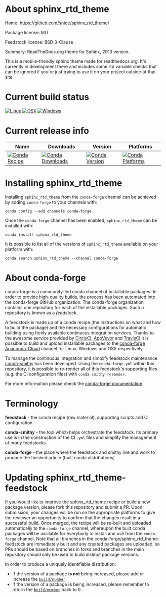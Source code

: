 About sphinx_rtd_theme
======================

Home: https://github.com/snide/sphinx_rtd_theme/

Package license: MIT

Feedstock license: BSD 3-Clause

Summary: ReadTheDocs.org theme for Sphinx, 2013 version.

This is a mobile-friendly sphinx theme made for readthedocs.org. It's currently in
development there and includes some rtd variable checks that can be ignored if you're
just trying to use it on your project outside of that site.


Current build status
====================

[![Linux](https://img.shields.io/circleci/project/github/conda-forge/sphinx_rtd_theme-feedstock/master.svg?label=Linux)](https://circleci.com/gh/conda-forge/sphinx_rtd_theme-feedstock)
[![OSX](https://img.shields.io/travis/conda-forge/sphinx_rtd_theme-feedstock/master.svg?label=macOS)](https://travis-ci.org/conda-forge/sphinx_rtd_theme-feedstock)
[![Windows](https://img.shields.io/appveyor/ci/conda-forge/sphinx_rtd_theme-feedstock/master.svg?label=Windows)](https://ci.appveyor.com/project/conda-forge/sphinx-rtd-theme-feedstock/branch/master)

Current release info
====================

| Name | Downloads | Version | Platforms |
| --- | --- | --- | --- |
| [![Conda Recipe](https://img.shields.io/badge/recipe-sphinx_rtd_theme-green.svg)](https://anaconda.org/conda-forge/sphinx_rtd_theme) | [![Conda Downloads](https://img.shields.io/conda/dn/conda-forge/sphinx_rtd_theme.svg)](https://anaconda.org/conda-forge/sphinx_rtd_theme) | [![Conda Version](https://img.shields.io/conda/vn/conda-forge/sphinx_rtd_theme.svg)](https://anaconda.org/conda-forge/sphinx_rtd_theme) | [![Conda Platforms](https://img.shields.io/conda/pn/conda-forge/sphinx_rtd_theme.svg)](https://anaconda.org/conda-forge/sphinx_rtd_theme) |

Installing sphinx_rtd_theme
===========================

Installing `sphinx_rtd_theme` from the `conda-forge` channel can be achieved by adding `conda-forge` to your channels with:

```
conda config --add channels conda-forge
```

Once the `conda-forge` channel has been enabled, `sphinx_rtd_theme` can be installed with:

```
conda install sphinx_rtd_theme
```

It is possible to list all of the versions of `sphinx_rtd_theme` available on your platform with:

```
conda search sphinx_rtd_theme --channel conda-forge
```


About conda-forge
=================

conda-forge is a community-led conda channel of installable packages.
In order to provide high-quality builds, the process has been automated into the
conda-forge GitHub organization. The conda-forge organization contains one repository
for each of the installable packages. Such a repository is known as a *feedstock*.

A feedstock is made up of a conda recipe (the instructions on what and how to build
the package) and the necessary configurations for automatic building using freely
available continuous integration services. Thanks to the awesome service provided by
[CircleCI](https://circleci.com/), [AppVeyor](http://www.appveyor.com/)
and [TravisCI](https://travis-ci.org/) it is possible to build and upload installable
packages to the [conda-forge](https://anaconda.org/conda-forge)
[Anaconda-Cloud](http://docs.anaconda.org/) channel for Linux, Windows and OSX respectively.

To manage the continuous integration and simplify feedstock maintenance
[conda-smithy](http://github.com/conda-forge/conda-smithy) has been developed.
Using the ``conda-forge.yml`` within this repository, it is possible to re-render all of
this feedstock's supporting files (e.g. the CI configuration files) with ``conda smithy rerender``.

For more information please check the [conda-forge documentation](https://conda-forge.org/docs/).

Terminology
===========

**feedstock** - the conda recipe (raw material), supporting scripts and CI configuration.

**conda-smithy** - the tool which helps orchestrate the feedstock.
                   Its primary use is in the construction of the CI ``.yml`` files
                   and simplify the management of *many* feedstocks.

**conda-forge** - the place where the feedstock and smithy live and work to
                  produce the finished article (built conda distributions)


Updating sphinx_rtd_theme-feedstock
===================================

If you would like to improve the sphinx_rtd_theme recipe or build a new
package version, please fork this repository and submit a PR. Upon submission,
your changes will be run on the appropriate platforms to give the reviewer an
opportunity to confirm that the changes result in a successful build. Once
merged, the recipe will be re-built and uploaded automatically to the
`conda-forge` channel, whereupon the built conda packages will be available for
everybody to install and use from the `conda-forge` channel.
Note that all branches in the conda-forge/sphinx_rtd_theme-feedstock are
immediately built and any created packages are uploaded, so PRs should be based
on branches in forks and branches in the main repository should only be used to
build distinct package versions.

In order to produce a uniquely identifiable distribution:
 * If the version of a package **is not** being increased, please add or increase
   the [``build/number``](http://conda.pydata.org/docs/building/meta-yaml.html#build-number-and-string).
 * If the version of a package **is** being increased, please remember to return
   the [``build/number``](http://conda.pydata.org/docs/building/meta-yaml.html#build-number-and-string)
   back to 0.